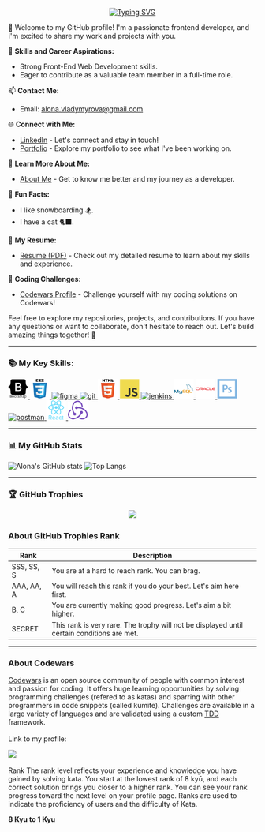 <!-- <h1 align="center" >Alona Vladymyrova</h1> 

<b>Feel free to reach out:  📫 [Email](mailto:alona.vladymyrova@gmail.com)</b>

🌎 <b>Check out my LinkedIn:</b> <a href="https://www.linkedin.com/in/alona-vladymyrova/">www.linkedin.com/in/alona-vladymyrova</a><br>
💼 <b>Check out my Portfolio:</b> <a href="https://alona.dev/">www.alona.dev</a>

- 👋 Hi, I’m <a href="https://www.linkedin.com/in/alona-vladymyrova/" target="_blank" rel="noopener noreferrer">Alona Vladymyrova</a>, a frontend developer

- Learn more <a href="https://alona.dev/about" target="_blank" rel="noopener noreferrer">about me</a>
- My <a href="https://alona.dev/static/media/Resume_Alona_Vladymyrova_07_19_23.b44cb91f0f22a6b9d4cd.pdf" target="_blank" rel="noopener noreferrer"> Resume</a>
- My <a href="www.codewars.com/r/aDsx6g" target="_blank" rel="noopener noreferrer">Codewars</a> 
- 😎 I am continuously building front-end applications with React that are scalable, performant, and accessible.
- 🏢 Strong Front-End Web Development skills, eager to contribute as a valuable team member in a full-time role.
- 🎉 Fun Facts:

  * I like snowboarding 🏂
  * I have a cat 🐈‍⬛ <br> -->
<!-- https://github.com/Code-the-Dream-School -->

<p align="center">
<a href="https://git.io/typing-svg"><img src="https://readme-typing-svg.demolab.com?font=Special+Elite&size=25&duration=4500&pause=50&color=58a6ff&center=true&vCenter=true&multiline=true&width=800&height=150&lines=Hi!+%F0%9F%91%8B+My+name+is+Alona.;I+have+2+years+of+experience+in+front-end+web+development.;I'm+looking+for+a+position+as+a+front-end+developer;where+I+can+apply+my+HTML%2C+CSS%2C+JavaScript%2C+and+React+skills." alt="Typing SVG" /></a>
</p>
<!-- # Hi, I'm Alona Vladymyrova -->

👋 Welcome to my GitHub profile! I'm a passionate frontend developer, and I'm excited to share my work and projects with you.

🏢 **Skills and Career Aspirations:**
- Strong Front-End Web Development skills.
- Eager to contribute as a valuable team member in a full-time role.
  
📫 **Contact Me:**
- Email: [alona.vladymyrova@gmail.com](mailto:alona.vladymyrova@gmail.com)

🌐 **Connect with Me:**
- [LinkedIn](https://www.linkedin.com/in/alona-vladymyrova) - Let's connect and stay in touch!
- [Portfolio](https://alona.dev) - Explore my portfolio to see what I've been working on.

📄 **Learn More About Me:**
- [About Me](https://alona.dev/about) - Get to know me better and my journey as a developer.
  
🎉 **Fun Facts:**
- I like snowboarding 🏂.
- I have a cat 🐈‍⬛.

📑 **My Resume:**
- [Resume (PDF)](https://alona.dev/static/media/Resume_Alona_Vladymyrova_07_19_23.b44cb91f0f22a6b9d4cd.pdf) - Check out my detailed resume to learn about my skills and experience.

💪 **Coding Challenges:**
- [Codewars Profile](https://www.codewars.com/users/AlonaVladymyrova) - Challenge yourself with my coding solutions on Codewars!

Feel free to explore my repositories, projects, and contributions. If you have any questions or want to collaborate, don't hesitate to reach out. Let's build amazing things together! 🚀
<hr>

<h3 align="left">📚 My Key Skills:</h3>
<p align="left"> <a href="https://getbootstrap.com" target="_blank" rel="noreferrer"> <img src="https://raw.githubusercontent.com/devicons/devicon/master/icons/bootstrap/bootstrap-plain-wordmark.svg" alt="bootstrap" width="40" height="40"/> </a> <a href="https://www.w3schools.com/css/" target="_blank" rel="noreferrer"> <img src="https://raw.githubusercontent.com/devicons/devicon/master/icons/css3/css3-original-wordmark.svg" alt="css3" width="40" height="40"/> </a> <a href="https://www.figma.com/" target="_blank" rel="noreferrer"> <img src="https://www.vectorlogo.zone/logos/figma/figma-icon.svg" alt="figma" width="40" height="40"/> </a> <a href="https://git-scm.com/" target="_blank" rel="noreferrer"> <img src="https://www.vectorlogo.zone/logos/git-scm/git-scm-icon.svg" alt="git" width="40" height="40"/> </a> <a href="https://www.w3.org/html/" target="_blank" rel="noreferrer"> <img src="https://raw.githubusercontent.com/devicons/devicon/master/icons/html5/html5-original-wordmark.svg" alt="html5" width="40" height="40"/> </a> <a href="https://developer.mozilla.org/en-US/docs/Web/JavaScript" target="_blank" rel="noreferrer"> <img src="https://raw.githubusercontent.com/devicons/devicon/master/icons/javascript/javascript-original.svg" alt="javascript" width="40" height="40"/> </a> <a href="https://www.jenkins.io" target="_blank" rel="noreferrer"> <img src="https://www.vectorlogo.zone/logos/jenkins/jenkins-icon.svg" alt="jenkins" width="40" height="40"/> </a> <a href="https://www.mysql.com/" target="_blank" rel="noreferrer"> <img src="https://raw.githubusercontent.com/devicons/devicon/master/icons/mysql/mysql-original-wordmark.svg" alt="mysql" width="40" height="40"/> </a> <a href="https://www.oracle.com/" target="_blank" rel="noreferrer"> <img src="https://raw.githubusercontent.com/devicons/devicon/master/icons/oracle/oracle-original.svg" alt="oracle" width="40" height="40"/> </a> <a href="https://www.photoshop.com/en" target="_blank" rel="noreferrer"> <img src="https://raw.githubusercontent.com/devicons/devicon/master/icons/photoshop/photoshop-line.svg" alt="photoshop" width="40" height="40"/> </a> <a href="https://postman.com" target="_blank" rel="noreferrer"> <img src="https://www.vectorlogo.zone/logos/getpostman/getpostman-icon.svg" alt="postman" width="40" height="40"/> </a> <a href="https://reactjs.org/" target="_blank" rel="noreferrer"> <img src="https://raw.githubusercontent.com/devicons/devicon/master/icons/react/react-original-wordmark.svg" alt="react" width="40" height="40"/> </a> <a href="https://redux.js.org" target="_blank" rel="noreferrer"> <img src="https://raw.githubusercontent.com/devicons/devicon/master/icons/redux/redux-original.svg" alt="redux" width="40" height="40"/> </a> </p>

<hr>

<h3 align="left">📊 My GitHub Stats</h3>

![Alona's GitHub stats](https://github-readme-stats.vercel.app/api?username=AlonaVladymyrovaTrinity&show_icons=true&theme=synthwave&rank_icon=github)
![Top Langs](https://github-readme-stats.vercel.app/api/top-langs/?username=AlonaVladymyrovaTrinity&theme=synthwave)
 
<hr>

<h3 align="left">🏆 GitHub Trophies</h3>
<p align="center">
  <img src="https://github-profile-trophy.vercel.app/?username=AlonaVladymyrovaTrinity&theme=algolia&rank=SSS,SS,S,AAA,AA,A,B,C,SECRET"/>
</p>

<h3 align="left">About GitHub Trophies Rank</h3>

|  Rank  |  Description  |
| ---- | ---- |
|  SSS, SS, S  | You are at a hard to reach rank. You can brag.  |
|  AAA, AA, A  | You will reach this rank if you do your best. Let's aim here first.  |
|  B, C  | You are currently making good progress. Let's aim a bit higher.  |
| SECRET | This rank is very rare. The trophy will not be displayed until certain conditions are met. |
<!-- <p>I have rare SECRET Trophie - LongTimeUser! 🏆 🎉 </p>
<p><img width="200" height="200" src=https://media1.tenor.co/images/e613a023bf913fb16f6e14d517d04440/tenor.gif?c=VjFfZmFjZWJvb2tfd2ViY29tbWVudHM&itemid=24678746/></p> -->

<hr>

<h3 align="left">About Codewars</h3>

<p>
<a href="https://codewars.com" target="_blank" rel="noopener noreferrer">Codewars</a> is an open source community of people with common interest and passion for coding.
It offers huge learning opportunities by solving programming challenges (refered to as katas)
and sparring with other programmers in code snippets (called kumite). 
Challenges are available in a large variety of languages and are validated using a custom <a href="https://en.wikipedia.org/wiki/Test-driven_development" target="_blank" rel="noopener noreferrer">TDD</a> framework.<br><br>
Link to my profile:<br>
<p align="left">
  <a href="https://www.codewars.com/users/AlonaVladymyrova" target="_blank" rel="noopener noreferrer"><img src=https://www.codewars.com/users/AlonaVladymyrova/badges/large/></a>
</p>
<p>
Rank
The rank level reflects your experience and knowledge you have gained by solving kata. You start at the lowest rank of 8 kyū, and each correct solution brings you closer to a higher rank. You can see your rank progress toward the next level on your profile page.
Ranks are used to indicate the proficiency of users and the difficulty of Kata. 
 
 <b>8 Kyu to 1 Kyu</b>
</p>



<!--
**AlonaVladymyrovaTrinity/AlonaVladymyrovaTrinity** is a ✨ _special_ ✨ repository because its `README.md` (this file) appears on your GitHub profile.

Here are some ideas to get you started:

- 🔭 I’m currently working on ...
- 🌱 I’m currently learning ...
- 👯 I’m looking to collaborate on ...
- 🤔 I’m looking for help with ...
- 💬 Ask me about ...
- 📫 How to reach me: ...
- 😄 Pronouns: ...
- ⚡ Fun fact: ...
-->
